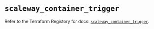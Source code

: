 # `scaleway_container_trigger`

Refer to the Terraform Registory for docs: [`scaleway_container_trigger`](https://registry.terraform.io/providers/scaleway/scaleway/2.27.0/docs/resources/container_trigger).

